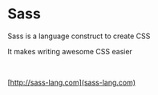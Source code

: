 # Sass

Sass is a language construct to create CSS

It makes writing awesome CSS easier

<br>

[http://sass-lang.com](sass-lang.com)
